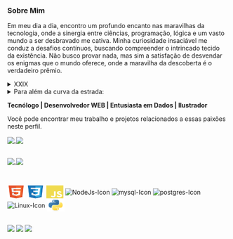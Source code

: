 ### Sobre Mim

Em meu dia a dia, encontro um profundo encanto nas maravilhas da tecnologia, onde a sinergia entre ciências, programação, lógica e um vasto mundo a ser desbravado me cativa. Minha curiosidade insaciável me conduz a desafios contínuos, buscando compreender o intrincado tecido da existência. Não busco provar nada, mas sim a satisfação de desvendar os enigmas que o mundo oferece, onde a maravilha da descoberta é o verdadeiro prêmio.

<details>
<summary>XXIX</summary>


Nem sempre sou igual no que digo e escrevo.  
Mudo, mas não mudo muito.  
A cor das flores não é a mesma ao sol  
De que quando uma nuvem passa  
Ou quando entra a noite  
E as flores são cor da sombra.

Mas quem olha bem vê que são as mesmas flores.  
Por isso quando pareço não concordar comigo,  
Reparem bem para mim:  
Se estava virado para a direita,  
Voltei-me agora para a esquerda,  
Mas sou sempre eu, assente sobre os meus pés —  
O mesmo sempre, graças ao céu e à terra  
E aos meus olhos e ouvidos atentos  
E à minha clara simplicidade de alma...

<p>“<i>O Guardador de Rebanhos</i>”. In <i>Poemas de Alberto Caeiro</i>. Fernando Pessoa. (Nota explicativa e notas de João Gaspar Simões e Luiz de Montalvor.) Lisboa: Ática, 1946 (10ª ed. 1993). - 54.</p>

</details>

<details>
<summary>Para além da curva da estrada: </summary>

Para além da curva da estrada  
Talvez haja um poço, e talvez um castelo,  
E talvez apenas a continuação da estrada.  
Não sei nem pergunto.    
Enquanto vou na estrada antes da curva  
Só olho para a estrada antes da curva,  
Porque não posso ver senão a estrada antes da curva.  
De nada me serviria estar olhando para outro lado  
E para aquilo que não vejo.  
Importemo-nos apenas com o lugar onde estamos.  
Há beleza bastante em estar aqui e não noutra parte qualquer.  
Se há alguém para além da curva da estrada,  
Esses que se preocupem com o que há para além da curva da estrada.  
Essa é que é a estrada para eles.  
Se nós tivermos que chegar lá, quando lá chegarmos saberemos.  
Por ora só sabemos que lá não estamos.  
Aqui há só a estrada antes da curva, e antes da curva  
Há a estrada sem curva nenhuma.  

<p>“<i>Poemas Inconjuntos</i>”. Poemas Completos de Alberto Caeiro. Fernando Pessoa. (Recolha, transcrição e notas de Teresa Sobral Cunha.) Lisboa: Presença, 1994. - 129.</p>  

</details>

**Tecnólogo | Desenvolvedor WEB | Entusiasta em Dados | Ilustrador**

<!-- ![DESENHO](URL) *Inserindo uma imagem aqui para dar um toque pessoal.* -->

Você pode encontrar meu trabalho e projetos relacionados a essas paixões neste perfil.

<a href="https://github.com/anuraghazra/github-readme-stats">
  <img height=200 align="center" src="https://github-readme-stats.vercel.app/api?username=AglailsonCleber" />
</a>
<a href="https://github.com/anuraghazra/convoychat">
  <img height=200 align="center" src="https://github-readme-stats.vercel.app/api/top-langs?username=AglailsonCleber&layout=compact&langs_count=8&card_width=320" />
</a>

##

<a href="https://github.com/anuraghazra/github-readme-stats">
  <img height=150 align="center" src="https://github-readme-stats.vercel.app/api/pin/?username=AglailsonCleber&repo=memorabilia" />
</a>
<a href="https://github.com/anuraghazra/convoychat">
  <img height=150 align="center" src="https://github-readme-stats.vercel.app/api/pin/?username=AglailsonCleber&repo=GeoQuest" />
</a>

##

<div style="display: inline_block"><br>
  <img align="center" alt="HTML-Icon" height="30" width="40" src="https://raw.githubusercontent.com/devicons/devicon/master/icons/html5/html5-original.svg">
  <img align="center" alt="CSS-Icon" height="30" width="40" src="https://raw.githubusercontent.com/devicons/devicon/master/icons/css3/css3-original.svg">
  <img align="center" alt="Js-Icon" height="30" width="40" src="https://raw.githubusercontent.com/devicons/devicon/master/icons/javascript/javascript-plain.svg">
  <img align="center" alt="NodeJs-Icon" height="30" width="40" src="https://cdn.jsdelivr.net/gh/devicons/devicon/icons/nodejs/nodejs-original.svg" />
  <img align="center" alt="mysql-Icon" height="30" width="40" src="https://cdn.jsdelivr.net/gh/devicons/devicon/icons/mysql/mysql-original.svg" />
  <img align="center" alt="postgres-Icon" height="30" width="40" src="https://cdn.jsdelivr.net/gh/devicons/devicon/icons/postgresql/postgresql-original.svg" />
  <img align="center" alt="Linux-Icon" height="30" width="40" src="https://cdn.jsdelivr.net/gh/devicons/devicon/icons/linux/linux-original.svg" />        
  <img align="center" alt="Python-Icon" height="30" width="40" src="https://raw.githubusercontent.com/devicons/devicon/master/icons/python/python-original.svg">    
</div>

  ##
 
<div>
  <a href="https://www.linkedin.com/in/aglailsoncleber/" target="_blank"><img src="https://img.shields.io/badge/-LinkedIn-%230077B5?style=for-the-badge&logo=linkedin&logoColor=white" target="_blank"></a>
  <a href="https://www.instagram.com/aglailsoncleber/" target="_blank"><img src="https://img.shields.io/badge/-Instagram-%23E4405F?style=for-the-badge&logo=instagram&logoColor=white" target="_blank"></a>
  <a href = "mailto:aglailsonmail@gmail.com"><img src="https://img.shields.io/badge/Gmail-D14836?style=for-the-badge&logo=gmail&logoColor=white" target="_blank"></a>
</div>
